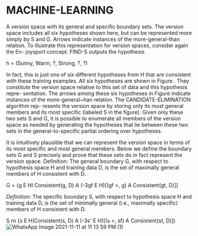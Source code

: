 # MACHINE-LEARNING
A version space with its general and specific boundary sets. The version space includes all six
hypotheses shown here, but can be represented more simply by S and G. Arrows indicate instances
of the more-general-than relation.
To illustrate this representation for version spaces, consider again the En-
joysport concept. FIND-S outputs the hypothesis

h = (Sunny, Warm, ?, Strong, ?, ?)

In fact, this is just one of six different hypotheses from H that are consistent
with these training examples. All six hypotheses are shown in Figure . They
constitute the version space relative to this set of data and this hypothesis repre-
sentation. The arrows among these six hypotheses in Figure indicate instances
of the more-general~han relation. The CANDIDATE-ELIMINATION algorithm rep-
resents the version space by storing only its most general members and its most specific (labeled S in the figure). Given only these
two sets S and G, it is possible to enumerate all members of the version space
as needed by generating the hypotheses that lie between these two sets in the
general-to-specific partial ordering over hypotheses.

It is intuitively plausible that we can represent the version space in terms of
its most specific and most general members. Below we define the boundary sets
G and S precisely and prove that these sets do in fact represent the version space.
Definition: The general boundary G, with respect to hypothesis space H and training
data D, is the set of maximally general members of H consistent with D.

G = {g E HI Consistent(g, D) A (-3gf E H)[(gf >, g) A Consistent(gt, D)]]

*Definition*: 
The specific boundary S, with respect to hypothesis space H and training
data D, is the set of minimally general (i.e., maximally specific) members of H
consistent with D.

S rn {s E H(Consistent(s, D) A (-3s' E H)[(s >, sf) A Consistent(st, D)])
![WhatsApp Image 2021-11-11 at 11 13 59 PM (1)](https://user-images.githubusercontent.com/87846565/141393060-39bbc74b-5cad-4e1d-85c4-3ddba0347f0e.jpeg)
